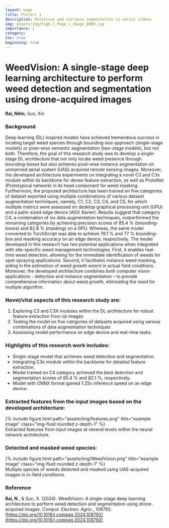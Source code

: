 ```yaml
---
layout: page
title: Project 1
description: Detection and instance segmentation in aerial videos
img: assets/img/Fig6.7_Page_1_Image_0006.jpg
importance: 1
category:
toc: true
beginning: true
---
```


# WeedVision: A single-stage deep learning architecture to perform weed detection and segmentation using drone-acquired images
**Rai, Nitin;** Sun, Xin

### Background
Deep learning (DL) inspired models have achieved tremendous success in locating target weed species through bounding-box approach (single-stage models) or pixel-wise semantic segmentation (two-stage models), but not
both. Therefore, the goal of this research study was to develop a single-stage DL architecture that not only locate weed presence through bounding-boxes but also achieves pixel-wise instance segmentation on unmanned aerial
system (UAS) acquired remote sensing images. Moreover, the developed architecture experiments on integrating a novel C3 and C3x module within its backbone for dense feature extraction, as well as ProtoNet (Prototypical
network) in its head component for weed masking. Furthermore, the proposed architecture has been trained on five categories of dataset exported using multiple combinations of various dataset augmentation techniques,
namely, C1, C2, C3, C4, and C5, for which multiple metrics were assessed on desktop graphical processing unit (GPU) and a palm-sized edge device (AGX Xavier). Results suggest that category C4, a combination of six data
augmentation techniques, outperformed the remaining categories by achieving precision scores of 85.4 % (bounding-boxes) and 82.8 % (masking) on a GPU. Whereas, the same model converted to TorchScript was able
to achieve 79.1 % and 77 % bounding-box and masking accuracy on an edge device, respectively. The model developed in this research has two potential applications when integrated with site-specific weed management
technologies. First, it enables real-time weed detection, allowing for the immediate identification of weeds for spot-spraying applications. Second, it facilitates instance weed masking, aiding in the estimation of weed growth extent in actual field conditions. Moreover, the developed architecture combines both computer vision applications - detection and instance segmentation – to provide comprehensive information about weed growth, eliminating the need for multiple algorithm.

### Novel/vital aspects of this research study are:
1. Exploring C3 and C3X modules within the DL architecture for robust feature extraction from i/p images
2. Testing the model on five catrgories of datasets acquired using various combinations of data augmentation techniques
3. Assessing model performance on edge device and real-time tasks.

### Highlights of this research work includes:
- Single-stage model that achieves weed detection and segmentation.
- Integrating C3x module within the backbone for detailed feature extraction.
- Model trained on C4 category achieved the best detection and segmentation scores of 85.4 % and 82.1 %, respectively.
- Model with ONNX format gained 1.25x inference speed on an edge device.

### Extracted features from the input images based on the developed architecture:
<div class="row">
    <div class="col-sm mt-3 mt-md-0">
        {% include figure.html path="assets/img/features.png" title="example image" class="img-fluid rounded z-depth-1" %}
    </div>
</div>
<div class="caption">
    Extracted features from input images at several levels within the neural network architecture.
</div>

### Detected and masked weed species: 
<div class="row">
    <div class="col-sm mt-3 mt-md-0">
        {% include figure.html path="assets/img/WeedVision.png" title="example image" class="img-fluid rounded z-depth-1" %}
    </div>
</div>
<div class="caption">
    Multiple species of weeds detected and masked using UAS-acquired images in in-field conditions. 
</div>

### Reference
**Rai, N**., & Sun, X. (2024). WeedVision: A single-stage deep learning architecture to perform weed detection and segmentation using drone-acquired images. *Comput. Electron. Agric*., 108792. [https://doi.org/10.1016/j.compag.2024.108792](https://doi.org/10.1016/j.compag.2024.108792)
